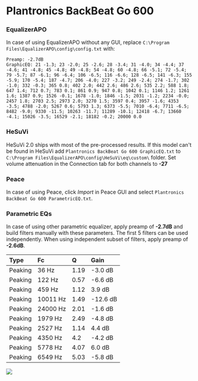 # Plantronics BackBeat Go 600

### EqualizerAPO
In case of using EqualizerAPO without any GUI, replace `C:\Program Files\EqualizerAPO\config\config.txt`
with:
```
Preamp: -2.7dB
GraphicEQ: 21 -1.3; 23 -2.0; 25 -2.6; 28 -3.4; 31 -4.0; 34 -4.4; 37 -4.6; 41 -4.8; 45 -4.8; 49 -4.8; 54 -4.8; 60 -4.8; 66 -5.1; 72 -5.4; 79 -5.7; 87 -6.1; 96 -6.4; 106 -6.5; 116 -6.6; 128 -6.5; 141 -6.3; 155 -5.9; 170 -5.4; 187 -4.7; 206 -4.0; 227 -3.2; 249 -2.4; 274 -1.7; 302 -1.0; 332 -0.3; 365 0.8; 402 2.0; 442 2.6; 486 2.6; 535 2.2; 588 1.8; 647 1.4; 712 0.7; 783 0.1; 861 0.9; 947 0.8; 1042 0.1; 1146 1.2; 1261 1.6; 1387 0.9; 1526 -0.1; 1678 -1.0; 1846 -1.5; 2031 -1.2; 2234 -0.0; 2457 1.8; 2703 2.5; 2973 2.0; 3270 1.5; 3597 0.4; 3957 -1.6; 4353 -3.5; 4788 -2.0; 5267 0.6; 5793 1.3; 6373 -5.5; 7010 -6.4; 7711 -6.5; 8482 -9.0; 9330 -11.5; 10263 -11.7; 11289 -10.1; 12418 -6.7; 13660 -4.1; 15026 -3.5; 16529 -2.1; 18182 -0.2; 20000 0.0
```

### HeSuVi
HeSuVi 2.0 ships with most of the pre-processed results. If this model can't be found in HeSuVi add
`Plantronics BackBeat Go 600 GraphicEQ.txt` to `C:\Program Files\EqualizerAPO\config\HeSuVi\eq\custom\` folder.
Set volume attenuation in the Connection tab for both channels to **-27**

### Peace
In case of using Peace, click *Import* in Peace GUI and select `Plantronics BackBeat Go 600 ParametricEQ.txt`.

### Parametric EQs
In case of using other parametric equalizer, apply preamp of **-2.7dB** and build filters manually
with these parameters. The first 5 filters can be used independently.
When using independent subset of filters, apply preamp of **-2.6dB**.

| Type    | Fc       |    Q | Gain     |
|:--------|:---------|:-----|:---------|
| Peaking | 36 Hz    | 1.19 | -3.0 dB  |
| Peaking | 122 Hz   | 0.57 | -6.6 dB  |
| Peaking | 459 Hz   | 1.12 | 3.9 dB   |
| Peaking | 10011 Hz | 1.49 | -12.6 dB |
| Peaking | 24000 Hz | 2.01 | -1.6 dB  |
| Peaking | 1979 Hz  | 2.49 | -4.8 dB  |
| Peaking | 2527 Hz  | 1.14 | 4.4 dB   |
| Peaking | 4350 Hz  | 4.2  | -4.2 dB  |
| Peaking | 5778 Hz  | 4.07 | 6.0 dB   |
| Peaking | 6549 Hz  | 5.03 | -5.8 dB  |

![](https://raw.githubusercontent.com/jaakkopasanen/AutoEq/master/results/rtings/rtings/Plantronics%20BackBeat%20Go%20600/Plantronics%20BackBeat%20Go%20600.png)
